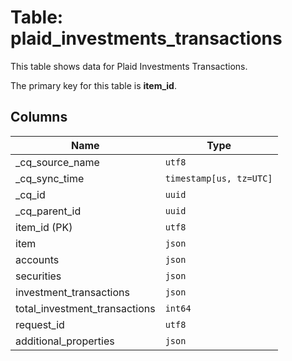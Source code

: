 # Table: plaid_investments_transactions

This table shows data for Plaid Investments Transactions.

The primary key for this table is **item_id**.

## Columns

| Name          | Type          |
| ------------- | ------------- |
|_cq_source_name|`utf8`|
|_cq_sync_time|`timestamp[us, tz=UTC]`|
|_cq_id|`uuid`|
|_cq_parent_id|`uuid`|
|item_id (PK)|`utf8`|
|item|`json`|
|accounts|`json`|
|securities|`json`|
|investment_transactions|`json`|
|total_investment_transactions|`int64`|
|request_id|`utf8`|
|additional_properties|`json`|